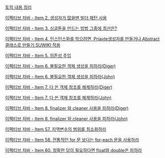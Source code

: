 [토의 내용 정리](https://github.com/Be-GGanboo-With-Java/.github/files/9191532/07.26.pdf)


[이펙티브 자바 - Item 2. 생성자가 많을땐 빌더 패턴 사용](https://github.com/Be-GGanboo-With-Java/.github/files/9094619/2.pdf)

[이펙티브 자바 - Item 3. 싱글톤을 만드는 방법 그중에 최선은?](https://github.com/Be-GGanboo-With-Java/.github/files/9179623/07.24.pdf)

[이펙티브 자바 - Item 4. 인스턴스화를 막으려면, Priavte생성자를 만들거나 Abstract 클래스로 만들기 SUWIKI 적용](https://user-images.githubusercontent.com/80501465/181576437-e9d42432-8a0d-4a06-af18-36e4fbb65dd9.png)

[이펙티브 자바 - Item 5. 의존성 주입](https://github.com/Be-GGanboo-With-Java/.github/files/9274701/08.05.pdf)

[이펙티브 자바 - Item 6. 불필요한 객체 생성을 피하라(Diger)](https://k-diger.github.io/posts/2022-08-15-EffectiveJava-item6) 

[이펙티브 자바 - Item 6. 불필요한 객체 생성을 피하라(John)]()

[이펙티브 자바 - Item 7. 다 쓴 객체 참조를 해제하라(Diger)](https://k-diger.github.io/posts/2022-08-15-EffectiveJava-item7)

[이펙티브 자바 - Item 7. 다 쓴 객체 참조를 해제하라(John)]()

[이펙티브 자바 - Item 8. finalizer 와 cleaner 사용을 피하라(Diger)](https://k-diger.github.io/posts/2022-08-15/EffectiveJava-item8)

[이펙티브 자바 - Item 8. finalizer 와 cleaner 사용을 피하라(John)]()

[이펙티브 자바 - Item 57. 지역변수의 범위를 최소화하라](https://k-diger.github.io/posts/2022-09-02/EffectiveJava-item57)

[이펙티브 자바 - Item 58. 전통적인 for 문 보다는 for-each 문을 사용하라](https://k-diger.github.io/posts/2022-09-02/EffectiveJava-item58)

[이펙티브 자바 - Item 60. 정확한 답이 필요하다면 float와 double은 피하라](https://k-diger.github.io/posts/2022-09-05/EffectiveJava-item60)
